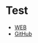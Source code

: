 ---
---

# Test

* [WEB](https://webjekyll.github.io/coba/)
* [GitHub](https://github.com/webjekyll/coba/)


